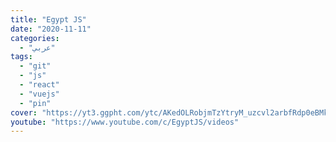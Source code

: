 ```yaml
---
title: "Egypt JS"
date: "2020-11-11"
categories:
  - "عربي"
tags:
  - "git"
  - "js"
  - "react"
  - "vuejs"
  - "pin"
cover: "https://yt3.ggpht.com/ytc/AKedOLRobjmTzYtryM_uzcvl2arbfRdp0eBMksdl8BEv=s88-c-k-c0x00ffffff-no-rj"
youtube: "https://www.youtube.com/c/EgyptJS/videos"
---
```

